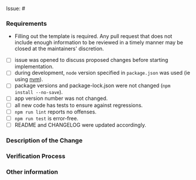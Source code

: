 <!--

Have you read Code of Conduct? By filing an Pull Request, you are expected to comply with it, including treating everyone with respect: https://github.com/hovancik/stretchly/blob/master/CODE_OF_CONDUCT.md

-->

Issue: #
<!-- Link to relevant issue. All PRs should be asociated with an issue -->

### Requirements

* Filling out the template is required. Any pull request that does not include enough information to be reviewed in a timely manner may be closed at the maintainers' discretion.

<!-- If there’s a checkbox you can’t complete for any reason, that's okay, just explain in detail why you weren’t able to do so. -->

- [ ]  issue was opened to discuss proposed changes before starting implementation.
- [ ]  during development, `node` version specified in `package.json` was used (ie using [nvm](https://github.com/creationix/nvm)).
- [ ]  package versions and package-lock.json were not changed (`npm install --no-save`).
- [ ]  app version number was not changed.
- [ ]  all new code has tests to ensure against regressions.
- [ ] `npm run lint` reports no offenses.
- [ ] `npm run test` is error-free.
- [ ]  README and CHANGELOG were updated accordingly.

### Description of the Change

<!--

We must be able to understand the design of your change from this description. If we can't get a good idea of what the code will be doing from the description here, the pull request may be closed at the maintainers' discretion. Keep in mind that the maintainer reviewing this PR may not be familiar with or have worked with the code here recently, so please walk us through the concepts.

-->


### Verification Process

<!--

What process did you follow to verify that your change has the desired effects?

- How did you verify that all new functionality works as expected?
- How did you verify that all changed functionality works as expected?
- How did you verify that the change has not introduced any regressions?

Describe the actions you performed (e.g., buttons you clicked, text you typed, commands you ran, etc.), and describe the results you observed.

-->


### Other information

